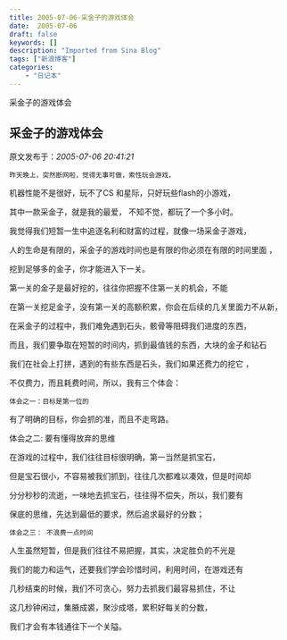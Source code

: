 ```yaml
---
title: 2005-07-06-采金子的游戏体会
date:  2005-07-06
draft: false
keywords: []
description: "Imported from Sina Blog"
tags: ["新浪博客"]
categories: 
    - "日记本"
---
```

采金子的游戏体会
## 采金子的游戏体会

 原文发布于：*2005-07-06 20:41:21*

 

    昨天晚上，突然断网啦，觉得无事可做，索性玩会游戏，

机器性能不是很好，玩不了CS 和星际，只好玩些flash的小游戏，

其中一款采金子，就是我的最爱， 不知不觉，都玩了一个多小时。

     

      
 我觉得我们短暂一生中追逐名利和财富的过程，就像一场采金子游戏，

人的生命是有限的，采金子的游戏时间也是有限的你必须在有限的时间里面 ，

挖到足够多的金子，你才能进入下一关。

      

       
第一关的金子是最好挖的，往往你把握不住第一关的机会，不能

在第一关挖足金子，没有第一关的高额积累，你会在后续的几关里面力不从新，

在采金子的过程中，我们难免遇到石头，骸骨等阻碍我们进度的东西，

而且，我们要争取在短暂的时间内，抓到最值钱的东西，大块的金子和钻石

 

          
我们在社会上打拼，遇到的有些东西是石头，我们如果还费力的挖它 ，

  不仅费力，而且耗费时间，所以，我有三个体会：

   

    体会之一：目标是第一位的

      
有了明确的目标，你会抓的准，而且不走弯路。

 

    
体会之二&#58; 要有懂得放弃的思维

 

         
在游戏的过程中，我们往往目标很明确，第一当然是抓宝石，

但是宝石很小，不容易被我们抓到，往往几次都难以凑效，但是时间却

分分秒秒的流逝，一味地去抓宝石，往往得不偿失，所以，我们要有

保底的思维，先达到最低的要求，然后追求最好的分数；

    体会之三： 不浪费一点时间

 

人生虽然短暂，但是我们往往不易把握，其实，决定胜负的不光是

我们的能力和运气，还要我们学会珍惜时间，利用时间，在游戏还有

几秒结束的时候，我们不可贪心，努力去抓我们最容易抓住，不让

这几秒钟闲过，集腋成裘，聚沙成塔，累积好每关的分数，

我们才会有本钱通往下一个关隘。

 

 



